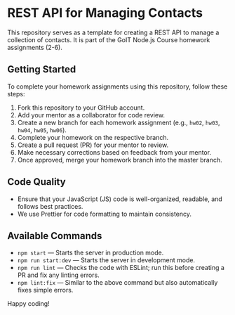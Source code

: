 # REST API for Managing Contacts

This repository serves as a template for creating a REST API to manage a collection of contacts. It is part of the GoIT Node.js Course homework assignments (2-6).

## Getting Started

To complete your homework assignments using this repository, follow these steps:

1. Fork this repository to your GitHub account.
2. Add your mentor as a collaborator for code review.
3. Create a new branch for each homework assignment (e.g., `hw02`, `hw03`, `hw04`, `hw05`, `hw06`).
4. Complete your homework on the respective branch.
5. Create a pull request (PR) for your mentor to review.
6. Make necessary corrections based on feedback from your mentor.
7. Once approved, merge your homework branch into the master branch.

## Code Quality

- Ensure that your JavaScript (JS) code is well-organized, readable, and follows best practices.
- We use Prettier for code formatting to maintain consistency.

## Available Commands

- `npm start` &mdash; Starts the server in production mode.
- `npm run start:dev` &mdash; Starts the server in development mode.
- `npm run lint` &mdash; Checks the code with ESLint; run this before creating a PR and fix any linting errors.
- `npm lint:fix` &mdash; Similar to the above command but also automatically fixes simple errors.

Happy coding!
